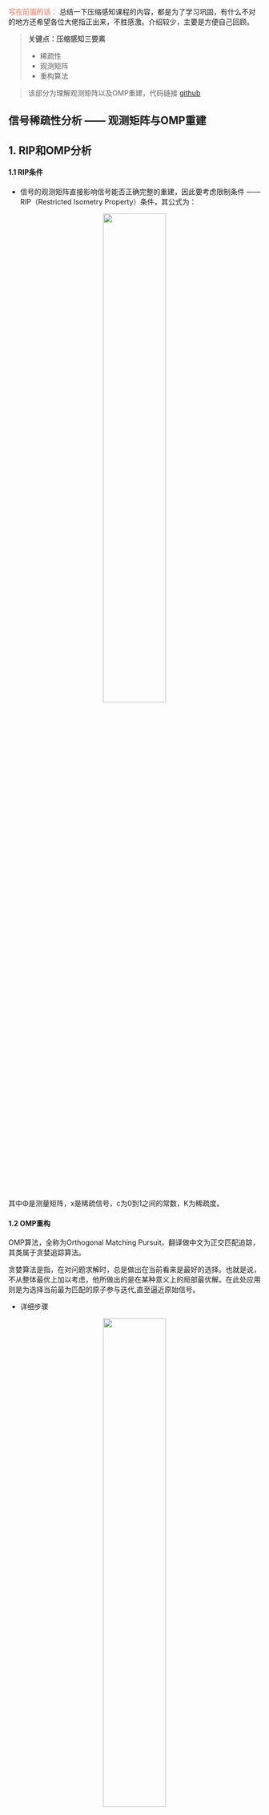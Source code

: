 
<font color="#f29e8e">**写在前面的话：**</font> 总结一下压缩感知课程的内容，都是为了学习巩固，有什么不对的地方还希望各位大佬指正出来，不胜感激。介绍较少，主要是方便自己回顾。

>**关键点：压缩感知三要素**
> - 稀疏性
> - 观测矩阵
> - 重构算法

> 该部分为理解观测矩阵以及OMP重建，代码链接 [github](https://github.com/Xiaomut/Signal-Processing-About-Compressing)

##  信号稀疏性分析 —— 观测矩阵与OMP重建


## 1. RIP和OMP分析

#### 1.1 RIP条件
- 信号的观测矩阵直接影响信号能否正确完整的重建，因此要考虑限制条件 —— RIP（Restricted Isometry Property）条件，其公式为：
<div align="center"><img src="https://img-blog.csdnimg.cn/2020102221433350.png
" width="50%" alt=""></div>

其中Φ是测量矩阵，x是稀疏信号，c为0到1之间的常数，K为稀疏度。


####  1.2	OMP重构
OMP算法，全称为Orthogonal Matching Pursuit，翻译做中文为正交匹配追踪，其类属于贪婪追踪算法。

贪婪算法是指，在对问题求解时，总是做出在当前看来是最好的选择。也就是说，不从整体最优上加以考虑，他所做出的是在某种意义上的局部最优解。在此处应用则是为选择当前最为匹配的原子参与迭代,直至逼近原始信号。

- 详细步骤
<div align="center"><img src="https://img-blog.csdnimg.cn/20201022214504178.png
" width="50%" alt=""></div>


##  2. 实验部分

####  2.1 RIP部分
对于任一信号进行RIP条件的计算，判断是否满足该条件，如果不满足，则无法进行压缩重建。

- 信号长度为5616，是由之前的音频信号截取获得。观测矩阵是生成随机矩阵进行测试。

<div align="center"><img src="https://img-blog.csdnimg.cn/20201022214658335.png
" width="50%" alt=""></div>


```py
# 部分代码
mea_matrix = np.random.randn(2048, length)
# mea_matrix = measurement_data[...]
k = np.linalg.norm(sigs, ord=0, axis=0).item()
y_mea = np.dot(mea_matrix, sigs)
# c = 1 / (np.sqrt(k) + 1)
# print(c)
c = 0.002

norm2 = np.linalg.norm(sigs)
y2 = np.dot(y_mea.reshape(-1,1), sigs.reshape(1,-1))
(1-c)*norm2 < np.linalg.norm(y2) < (1+c)*norm2
```

####  2.2 OMP部分
 > **1) 对 [1,0,0,2,0,0,0,0] 信号进行OMP重构** 
 > 其中部分数据是由老师给的，但是不影响理解其算法，自己随机生成即可

重构图像我将其用火柴图显示出来


<div align="center"><img src="https://img-blog.csdnimg.cn/20201022215118765.png
" width="50%" alt=""></div>

> **2)	对 [1,0,0,2,0,0,3,0] 信号进行重构，使用初始的观测矩阵并不能完整重构**

对其进行傅里叶反变换后得到下图，左图为原图像，右图为重构后的图像。

<div align="center"><img src="https://img-blog.csdnimg.cn/20201022215214361.png
" width="50%" alt=""></div>

重新构造观测矩阵，并进行重构




<div align="center"><img src="https://img-blog.csdnimg.cn/20201022215249475.png
" width="50%" alt=""></div>

- 对于2.2 .1) 中的重构部分将其算法分解开来，第一次迭代的代码如下，方便理解
```python
# 1. 初始化r0
r0 = np.dot(Y, X.reshape(8,1))

# 2. 求出最大列向量
datas = []
for col in range(Y.shape[0]):
    datas.append(np.dot(Y[col, :].reshape(1,8), X.reshape(8,1)))
index = np.argmax(datas)

# 3. 求出最小二乘解
A1 = Y[:, index]
x1_hat = np.matrix(np.dot(A1, A1.T)).I * np.dot(A1.T, r0)
x1_hat

# 4. 更新残差
r1 = r0 - np.dot(A1.reshape(4,1), x1_hat)
r1
```


##  3. 实验分析与结论

>1. 实验分析
>		1)	观测矩阵极大的影响了信号的重建。
>		2)	对于一维信号，大多数情况下信号是属于冗余的，压缩感知是基于对原信号Y的观测，借助X的稀疏性解出X。OMP算法的优点在于每次迭代过程残差与选择的原子正交运算,并且这次选择的原子都能与上次选择的原子满足线性无关的关系,这样做的目的就是为了降低重复选择,并且OMP算法保证了残差最小。


> 2.	结论
> 		1.  RIP条件极为重要，进行压缩前首先要满足RIP条件。
> 		2. 虽然随着迭代次数增多，重构时间会变长，但是OMP算法的优点还是较为明显的，其能够保证残差最小，降低重复选择，其重构完整准确。


